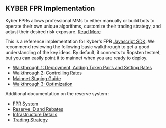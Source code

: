 ## KYBER FPR Implementation

Kyber FPRs allows professional MMs to either manually or build bots to operate their own unique algorithms, customize their trading strategy, and adjust their desired risk exposure. 
[Read More](/documentation/kyberPro-primer.md)

This is a reference implementation for Kyber's FPR [Javascript SDK](https://github.com/KyberNetwork/fpr-sdk.js). 
We recommend reviewing the following basic walkthrough to get a good understanding of the key ideas. By default, it connects to Ropsten testnet, but you can easily point it to mainnet when you are ready to deploy. 

- [Walkthrough 1: Deployment, Adding Token Pairs and Setting Rates](tutorials/guides/tutorial-walkthrough1.md)
- [Walkthrough 2: Controlling Rates](/tutorials/guides/tutorial-walkthrough2.md)
- [Mainnet Staging Guide](/tutorials/guides/tutorial-mainnetStaging.md)
- [Walkthrough 3: Optimization ](/tutorials/guides/tutorial-walkthrough3.md)

Additional documentation on the reserve system :

- [FPR System](/documentation/fedPriceReserve-intro.md)
- [Reserve ID and Rebates](/documentation/reserveId-Rebates.md)
- [Infrastructure Details](/documentation/infrastructureDetails.md)
- [Trading Strategy](/documentation/tradingStrategy.md)



